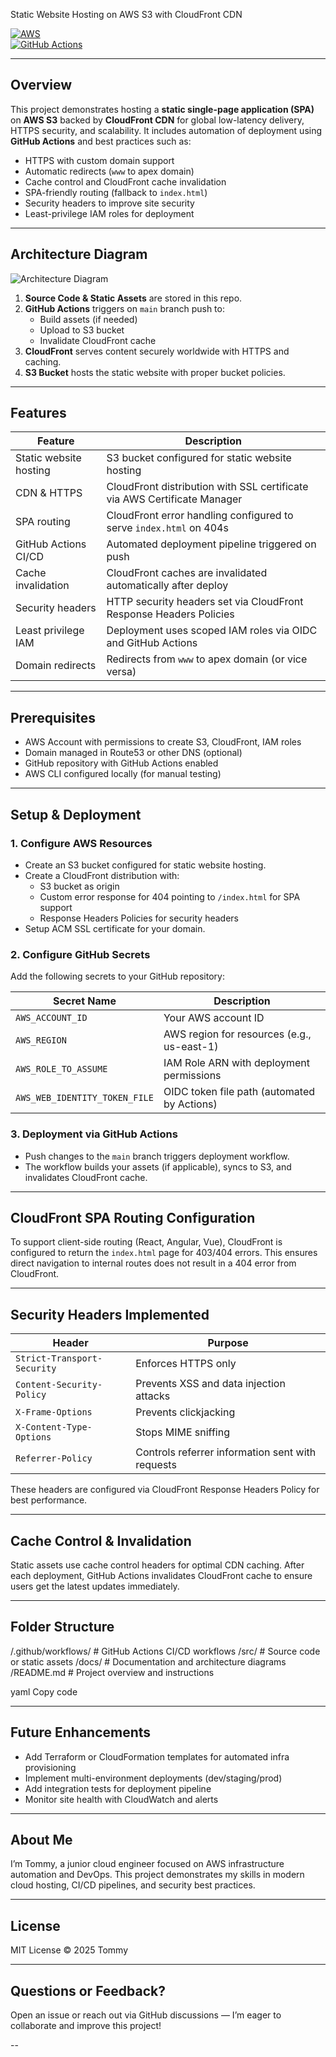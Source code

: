  Static Website Hosting on AWS S3 with CloudFront CDN

[![AWS](https://img.shields.io/badge/AWS-Cloud-232F3E?style=flat&logo=amazonaws)](https://aws.amazon.com)  
[![GitHub Actions](https://img.shields.io/badge/CI/CD-GitHub%20Actions-2088FF?style=flat&logo=github)](https://github.com/features/actions)  

---

## Overview

This project demonstrates hosting a **static single-page application (SPA)** on **AWS S3** backed by **CloudFront CDN** for global low-latency delivery, HTTPS security, and scalability. It includes automation of deployment using **GitHub Actions** and best practices such as:

- HTTPS with custom domain support  
- Automatic redirects (`www` to apex domain)  
- Cache control and CloudFront cache invalidation  
- SPA-friendly routing (fallback to `index.html`)  
- Security headers to improve site security  
- Least-privilege IAM roles for deployment  

---

## Architecture Diagram

![Architecture Diagram](./docs/aws-architecture-diagram.png)

1. **Source Code & Static Assets** are stored in this repo.  
2. **GitHub Actions** triggers on `main` branch push to:  
   - Build assets (if needed)  
   - Upload to S3 bucket  
   - Invalidate CloudFront cache  
3. **CloudFront** serves content securely worldwide with HTTPS and caching.  
4. **S3 Bucket** hosts the static website with proper bucket policies.

---

## Features

| Feature | Description |
|-|-|
| Static website hosting | S3 bucket configured for static website hosting |
| CDN & HTTPS | CloudFront distribution with SSL certificate via AWS Certificate Manager |
| SPA routing | CloudFront error handling configured to serve `index.html` on 404s |
| GitHub Actions CI/CD | Automated deployment pipeline triggered on push |
| Cache invalidation | CloudFront caches are invalidated automatically after deploy |
| Security headers | HTTP security headers set via CloudFront Response Headers Policies |
| Least privilege IAM | Deployment uses scoped IAM roles via OIDC and GitHub Actions |
| Domain redirects | Redirects from `www` to apex domain (or vice versa) |

---

## Prerequisites

- AWS Account with permissions to create S3, CloudFront, IAM roles  
- Domain managed in Route53 or other DNS (optional)  
- GitHub repository with GitHub Actions enabled  
- AWS CLI configured locally (for manual testing)

---

## Setup & Deployment

### 1. Configure AWS Resources

- Create an S3 bucket configured for static website hosting.  
- Create a CloudFront distribution with:  
  - S3 bucket as origin  
  - Custom error response for 404 pointing to `/index.html` for SPA support  
  - Response Headers Policies for security headers  
- Setup ACM SSL certificate for your domain.  

### 2. Configure GitHub Secrets

Add the following secrets to your GitHub repository:

| Secret Name | Description |
|-------------|-------------|
| `AWS_ACCOUNT_ID` | Your AWS account ID |
| `AWS_REGION` | AWS region for resources (e.g., us-east-1) |
| `AWS_ROLE_TO_ASSUME` | IAM Role ARN with deployment permissions |
| `AWS_WEB_IDENTITY_TOKEN_FILE` | OIDC token file path (automated by Actions) |

### 3. Deployment via GitHub Actions

- Push changes to the `main` branch triggers deployment workflow.  
- The workflow builds your assets (if applicable), syncs to S3, and invalidates CloudFront cache.

---

## CloudFront SPA Routing Configuration

To support client-side routing (React, Angular, Vue), CloudFront is configured to return the `index.html` page for 403/404 errors. This ensures direct navigation to internal routes does not result in a 404 error from CloudFront.

---

## Security Headers Implemented

| Header | Purpose |
|-|-|
| `Strict-Transport-Security` | Enforces HTTPS only |
| `Content-Security-Policy` | Prevents XSS and data injection attacks |
| `X-Frame-Options` | Prevents clickjacking |
| `X-Content-Type-Options` | Stops MIME sniffing |
| `Referrer-Policy` | Controls referrer information sent with requests |

These headers are configured via CloudFront Response Headers Policy for best performance.

---

## Cache Control & Invalidation

Static assets use cache control headers for optimal CDN caching. After each deployment, GitHub Actions invalidates CloudFront cache to ensure users get the latest updates immediately.

---

## Folder Structure

/.github/workflows/ # GitHub Actions CI/CD workflows
/src/ # Source code or static assets
/docs/ # Documentation and architecture diagrams
/README.md # Project overview and instructions

yaml
Copy code

---

## Future Enhancements

- Add Terraform or CloudFormation templates for automated infra provisioning  
- Implement multi-environment deployments (dev/staging/prod)  
- Add integration tests for deployment pipeline  
- Monitor site health with CloudWatch and alerts  

---

## About Me

I’m Tommy, a junior cloud engineer focused on AWS infrastructure automation and DevOps. This project demonstrates my skills in modern cloud hosting, CI/CD pipelines, and security best practices.

---

## License

MIT License © 2025 Tommy

---

## Questions or Feedback?

Open an issue or reach out via GitHub discussions — I’m eager to collaborate and improve this project!

--









